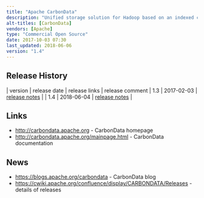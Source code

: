 ```yaml
---
title: "Apache CarbonData"
description: "Unified storage solution for Hadoop based on an indexed columnar data format, focusing on providing efficient processing and querying capabilities for disparate data access patterns. Data is loaded in batch, encoded, indexed using multiple strategies, compressed and written to HDFS using a columnar file format. Provides a number of highly configurable indexes (multi-dimensional key, min/max index, and inverted index), global dictionary encoding and column grouping to support interactive style OLAP queries, high throughput scan queries, low latency point queries and individual record queries. Also supports batch updates and deletes using delta bitmap files and compaction. Written in Java using Apache Thrift, supports all common primitive data types and complex nested data types including array and structures. Consists of several modules, the format specification and core implementation (columnar storage, indexing, compression, encoding), Hadoop input/output format interface, deep integration with Spark, interfacing to Spark SQL and the DataFrame API and connectors for Hive and Presto. Started back in 2013 at Huawei's India R&D center, donated to the Apache Foundation in 2015, graduated in April 2017, with a stable (1.1.0) release in May 2017, and under active development."
alt-titles: [CarbonData]
vendors: [Apache]
type: "Commercial Open Source"
date: 2017-10-03 07:30
last_updated: 2018-06-06
version: "1.4"
---
```

## Release History

| version | release date | release links | release comment
| 1.3 | 2017-02-03 | [release notes](https://cwiki.apache.org/confluence/display/CARBONDATA/Apache+CarbonData+1.3.0+Release) |
| 1.4 | 2018-06-04 | [release notes](https://cwiki.apache.org/confluence/display/CARBONDATA/Apache+CarbonData+1.4.0+Release) |

## Links

* <http://carbondata.apache.org> - CarbonData homepage
* <http://carbondata.apache.org/mainpage.html> - CarbonData documentation

## News

* <https://blogs.apache.org/carbondata> - CarbonData blog
* <https://cwiki.apache.org/confluence/display/CARBONDATA/Releases> - details of releases

